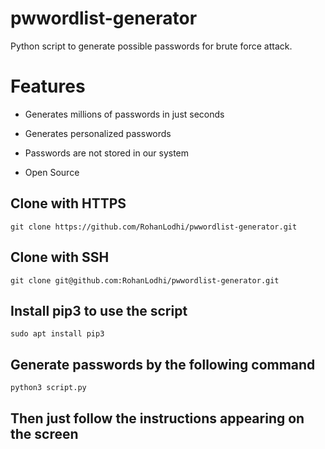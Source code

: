 # pwwordlist-generator
Python script to generate possible passwords for brute force attack.

# Features
* Generates millions of passwords in just seconds

* Generates personalized passwords

* Passwords are not stored in our system

* Open Source

## Clone with HTTPS
```
git clone https://github.com/RohanLodhi/pwwordlist-generator.git
```

## Clone with SSH
```
git clone git@github.com:RohanLodhi/pwwordlist-generator.git
```

## Install pip3 to use the script
```
sudo apt install pip3 
```

## Generate passwords by the following command
```
python3 script.py
```

## Then just follow the instructions appearing on the screen
